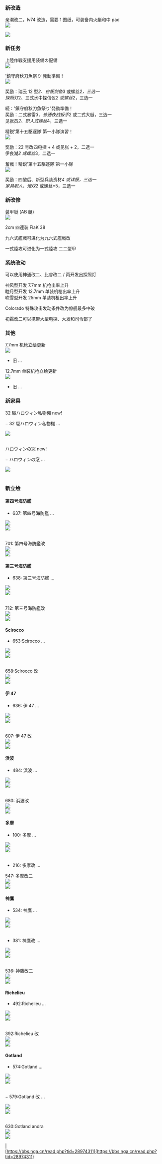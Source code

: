<a name="fcdcccda"></a>
### 新改造

亲潮改二，lv74 改造，需要 1 图纸，可装备内火艇和中 pad<br />
![](https://img.nga.178.com/attachments/mon_202110/15/-l1qxxQsvb-bg2wZgT3cSi8-s4.png#alt=)

![](https://img.nga.178.com/attachments/mon_202110/15/-l1qxxQpf2a-1hc9K2rT1kSe7-kd.png#alt=)

<a name="62c81f89"></a>
### 新任务

上陸作戦支援用装備の配備<br />
![](https://img.nga.178.com/attachments/mon_202110/15/-4ada3Qpell-8hb5K2cT1kShn-1u.png#alt=)

'鎮守府秋刀魚祭り'発動準備！<br />
![](https://img.nga.178.com/attachments/mon_202110/15/-4ada3Qk95-5vk1K2jT1kShm-20.png#alt=)

奖励：瑞云 12 型*2、白板剑鱼*3 或螺丝*2，三选一<br />
探照灯*2、三式水中探信仪*2 或螺丝*2，三选一

続：'鎮守府秋刀魚祭り'発動準備！<br />
奖励：二式暴雷*3、普通夜战扳手*2 或二式大艇，三选一<br />
见张员*2、职人或螺丝*4，三选一

精鋭'第十五駆逐隊'第一小隊演習！<br />
![](https://img.nga.178.com/attachments/mon_202110/15/-4ada3Qm4k-cgluK2lT1kShq-22.png#alt=)

奖励：22 号改四电探 + 4 或见张 + 2，二选一<br />
伊良湖*2 或螺丝*3，二选一

奮戦！精鋭'第十五駆逐隊'第一小隊<br />
![](https://img.nga.178.com/attachments/mon_202110/15/-4ada3Qddgi-6px7K2iT1kShq-1y.png#alt=)

奖励：四酸后、新型兵装资材*4 或详报，三选一<br />
家具职人、炮炆*2 或螺丝*5，三选一

<a name="90fd5dc9"></a>
### 新改修

装甲艇 (AB 艇)<br />
![](https://img.nga.178.com/attachments/mon_202110/15/-4ada3Qddgp-hllcZcT3cSu0-i0.jpg#alt=)

2cm 四連装 FlaK 38

九六式艦戦可进化为九六式艦戦改

一式陸攻可进化为一式陸攻 二二型甲

<a name="41bb986a"></a>
### 系统改动

可以使用神通改二、比睿改二 / 丙开发出探照灯

神风型开发 7.7mm 机枪出率上升<br />
睦月型开发 12.7mm 单装机枪出率上升<br />
吹雪型开发 25mm 单装机枪出率上升

Colorado 特殊攻击发动条件改为僚舰最多中破

初霜改二可以携带大型电探、大发和司令部了

<a name="0d98c747"></a>
### 其他

7.7mm 机枪立绘更新<br />
![](https://img.nga.178.com/attachments/mon_202110/15/-4ada3Q7i87-38g5ZuT3cSau-au.png#alt=)

- 旧 ...

12.7mm 单装机枪立绘更新<br />
![](https://img.nga.178.com/attachments/mon_202110/15/-4ada3Q7i87-5hf0ZvT3cSau-au.png#alt=)

- 旧 ...

<a name="6cee31c5"></a>
### 新家具

32 駆ハロウィン私物棚 new!

− 32 駆ハロウィン私物棚 ...

![](https://img.nga.178.com/attachments/mon_202110/15/-4ada3Qjuo-dd1dZ21T3cSse-dq.png#alt=)<br />
<br />


ハロウィンの窓 new!

− ハロウィンの窓 ...

![](https://img.nga.178.com/attachments/mon_202110/15/-4ada3Qjr8-2jmzZ22T3cSsb-dy.png#alt=)<br />
<br />


<a name="9c7d438e"></a>
### 新立绘

<a name="83a46532"></a>
#### 第四号海防艦

- 637: 第四号海防艦 ...

![](https://img.nga.178.com/attachments/mon_202110/15/-l1qxxQt3b-fljrK27T1kSbn-ko.png#alt=)<br />
![](https://img.nga.178.com/attachments/mon_202110/15/-l1qxxQpf2s-1vh9K1zT1kSct-gl.png#alt=)<br />
<br />


701: 第四号海防艦改<br />
![](https://img.nga.178.com/attachments/mon_202110/15/-l1qxxQpf2s-gg37K27T1kSbn-ko.png#alt=)<br />
![](https://img.nga.178.com/attachments/mon_202110/15/-l1qxxQpf2s-1uenK1zT1kSct-gl.png#alt=)

<a name="efd16da5"></a>
#### 第三号海防艦

- 638: 第三号海防艦 ...

![](https://img.nga.178.com/attachments/mon_202110/15/-l1qxxQt3o-6lu6K25T1kScl-l8.png#alt=)<br />
![](https://img.nga.178.com/attachments/mon_202110/15/-l1qxxQt3q-h17nK28T1kSf0-iz.png#alt=)<br />
<br />


712: 第三号海防艦改<br />
![](https://img.nga.178.com/attachments/mon_202110/15/-l1qxxQt3t-843wK25T1kScl-l8.png#alt=)<br />
![](https://img.nga.178.com/attachments/mon_202110/15/-l1qxxQpf2t-3m9kK28T1kSf0-iz.png#alt=)

<a name="Scirocco"></a>
#### Scirocco

- 653:Scirocco ...

![](https://img.nga.178.com/attachments/mon_202110/15/-l1qxxQt41-jdvhZdT3cSi5-mt.png#alt=)<br />
![](https://img.nga.178.com/attachments/mon_202110/15/-l1qxxQt45-a44xK2nT1kSf8-ju.png#alt=)<br />
<br />


658:Scirocco 改<br />
![](https://img.nga.178.com/attachments/mon_202110/15/-l1qxxQt49-b90fZdT3cSi5-mt.png#alt=)<br />
![](https://img.nga.178.com/attachments/mon_202110/15/-l1qxxQpf2u-fzgfK2nT1kSf8-ju.png#alt=)

<a name="a324b84e"></a>
#### 伊 47

- 636: 伊 47 ...

![](https://img.nga.178.com/attachments/mon_202110/15/-l1qxxQt4i-860hZcT1kShf-r1.png#alt=)<br />
![](https://img.nga.178.com/attachments/mon_202110/15/-l1qxxQt4l-4uddZbT1kShf-r1.png#alt=)<br />
<br />


607: 伊 47 改<br />
![](https://img.nga.178.com/attachments/mon_202110/15/-l1qxxQt4o-3g9xZcT1kShf-r1.png#alt=)<br />
![](https://img.nga.178.com/attachments/mon_202110/15/-l1qxxQpf2v-3kwyZbT1kShf-r1.png#alt=)

<a name="d83a72dd"></a>
#### 浜波

- 484: 浜波 ...

![](https://img.nga.178.com/attachments/mon_202110/15/-l1qxxQt5k-f6cdZbT1kSbl-qj.png#alt=)<br />
![](https://img.nga.178.com/attachments/mon_202110/15/-l1qxxQpf2x-5psgK2mT1kSbl-qj.png#alt=)<br />
<br />


680: 浜波改<br />
![](https://img.nga.178.com/attachments/mon_202110/15/-l1qxxQpf2x-ermsZbT1kSbl-qj.png#alt=)<br />
![](https://img.nga.178.com/attachments/mon_202110/15/-l1qxxQddhl-auy1K2mT1kSbl-qj.png#alt=)

<a name="d070a39b"></a>
#### 多摩

- 100: 多摩 ...

![](https://img.nga.178.com/attachments/mon_202110/15/-l1qxxQddhl-hvcoK26T3cSil-mp.png#alt=)<br />
![](https://img.nga.178.com/attachments/mon_202110/15/-l1qxxQddhl-ad60K2oT3cSil-mp.png#alt=)<br />
<br />


- 216: 多摩改 ...

547: 多摩改二<br />
![](https://img.nga.178.com/attachments/mon_202110/15/-l1qxxQddhl-9guhK2iT3cSil-mp.png#alt=)<br />
![](https://img.nga.178.com/attachments/mon_202110/15/-l1qxxQddhl-4l2lZbT3cSil-mp.png#alt=)

<a name="5f857f83"></a>
#### 神鷹

- 534: 神鷹 ...

![](https://img.nga.178.com/attachments/mon_202110/15/-l1qxxQddhl-h56xK17ToS72-ql.png#alt=)<br />
![](https://img.nga.178.com/attachments/mon_202110/15/-l1qxxQddhl-gaquK19ToS72-ql.png#alt=)<br />
<br />


- 381: 神鷹改 ...

![](https://img.nga.178.com/attachments/mon_202110/15/-l1qxxQddhl-9u3mK17ToS72-ql.png#alt=)<br />
![](https://img.nga.178.com/attachments/mon_202110/15/-l1qxxQddhl-43j7K19ToS72-ql.png#alt=)<br />
<br />


536: 神鷹改二<br />
![](https://img.nga.178.com/attachments/mon_202110/15/-l1qxxQddhl-hj0iK17ToS72-ql.png#alt=)<br />
![](https://img.nga.178.com/attachments/mon_202110/15/-l1qxxQddhl-i4drK19ToS72-ql.png#alt=)

<a name="Richelieu"></a>
#### Richelieu

- 492:Richelieu ...

![](https://img.nga.178.com/attachments/mon_202110/15/-l1qxxQddhl-jkjwK2mT1kSda-ru.png#alt=)<br />
![](https://img.nga.178.com/attachments/mon_202110/15/-l1qxxQddhl-g519K2gT1kSbs-oa.png#alt=)<br />
<br />


392:Richelieu 改<br />
![](https://img.nga.178.com/attachments/mon_202110/15/-l1qxxQddhl-gh7qK2mT1kSda-ru.png#alt=)<br />
![](https://img.nga.178.com/attachments/mon_202110/15/-l1qxxQ8ydc-j1jaK2gT1kSbs-oa.png#alt=)

<a name="Gotland"></a>
#### Gotland

- 574:Gotland ...

![](https://img.nga.178.com/attachments/mon_202110/15/-l1qxxQddhl-aimmK2aT1kSc8-tb.png#alt=)<br />
![](https://img.nga.178.com/attachments/mon_202110/15/-l1qxxQddhl-j16fK29T1kSc8-tb.png#alt=)<br />
<br />


− 579:Gotland 改 ...

![](https://img.nga.178.com/attachments/mon_202110/15/-l1qxxQddhl-4pabK2aT1kSc8-tb.png#alt=)<br />
![](https://img.nga.178.com/attachments/mon_202110/15/-l1qxxQddhl-8opyK29T1kSc8-tb.png#alt=)<br />
<br />


630:Gotland andra<br />
![](https://img.nga.178.com/attachments/mon_202110/15/-l1qxxQddhl-ie5iZ12T3cSc8-tb.png#alt=)<br />
![](https://img.nga.178.com/attachments/mon_202110/15/-l1qxxQ8jvc-fweeZ12T3cSc8-tb.png#alt=)

|<br />
[https://bbs.nga.cn/read.php?tid=28974311](https://bbs.nga.cn/read.php?tid=28974311)
